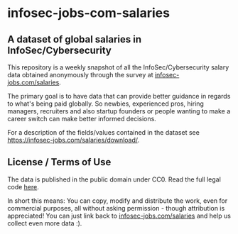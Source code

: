 # infosec-jobs-com-salaries

## A dataset of global salaries in InfoSec/Cybersecurity

This repository is a weekly snapshot of all the InfoSec/Cybersecurity salary data obtained anonymously through the survey at [infosec-jobs.com/salaries](https://infosec-jobs.com/salaries/).

The primary goal is to have data that can provide better guidance in regards to what's being paid globally. So newbies, experienced pros, hiring managers, recruiters and also startup founders or people wanting to make a career switch can make better informed decisions.

For a description of the fields/values contained in the dataset see https://infosec-jobs.com/salaries/download/.

## License / Terms of Use

The data is published in the public domain under CC0. Read the full legal code [here](https://creativecommons.org/publicdomain/zero/1.0/legalcode).

In short this means:
You can copy, modify and distribute the work, even for commercial purposes, all without asking permission - though attribution is appreciated! You can just link back to [infosec-jobs.com/salaries](https://salaries.infosec-jobs.com/salaries/) and help us collect even more data :).
